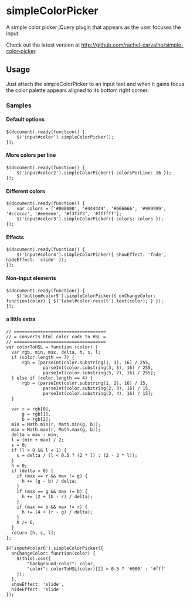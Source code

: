 # simpleColorPicker

A simple color picker jQuery plugin that appears as the user focuses the input.

Check out the latest version at http://github.com/rachel-carvalho/simple-color-picker.

## Usage
Just attach the simpleColorPicker to an input text and when it gains focus the color palette appears aligned to its bottom right corner.

### Samples

#### Default options

    $(document).ready(function() {
        $('input#color').simpleColorPicker();
    });

#### More colors per line

    $(document).ready(function() {
        $('input#color2').simpleColorPicker({ colorsPerLine: 16 });
    });

#### Different colors

    $(document).ready(function() {
        var colors = ['#000000', '#444444', '#666666', '#999999', '#cccccc', '#eeeeee', '#f3f3f3', '#ffffff'];
        $('input#color3').simpleColorPicker({ colors: colors });
    });

#### Effects

    $(document).ready(function() {
        $('input#color4').simpleColorPicker({ showEffect: 'fade', hideEffect: 'slide' });
    });

#### Non-input elements

    $(document).ready(function() {
        $('button#color5').simpleColorPicker({ onChangeColor: function(color) { $('label#color-result').text(color); } });
    });

#### a little extra
    
    // ===================================
    // = converts html color code to HSL =
    // ===================================
    var colorToHSL = function (color) {
      var rgb, min, max, delta, h, s, l;
      if (color.length == 7) {
          rgb = [parseInt(color.substring(1, 3), 16) / 255,
                  parseInt(color.substring(3, 5), 16) / 255,
                  parseInt(color.substring(5, 7), 16) / 255];
      } else if (color.length == 4) {
          rgb = [parseInt(color.substring(1, 2), 16) / 15,
                  parseInt(color.substring(2, 3), 16) / 15,
                  parseInt(color.substring(3, 4), 16) / 15];
      }

      var r = rgb[0], 
          g = rgb[1], 
          b = rgb[2];
      min = Math.min(r, Math.min(g, b));
      max = Math.max(r, Math.max(g, b));
      delta = max - min;
      l = (min + max) / 2;
      s = 0;
      if (l > 0 && l < 1) {
        s = delta / (l < 0.5 ? (2 * l) : (2 - 2 * l));
      }
      h = 0;
      if (delta > 0) {
        if (max == r && max != g) {
          h += (g - b) / delta;
        }
        if (max == g && max != b) {
          h += (2 + (b - r) / delta);
        }
        if (max == b && max != r) {
          h += (4 + (r - g) / delta);
        }
        h /= 6;
      }
      return [h, s, l];
    };
    
    $('input#color6').simpleColorPicker({
      onChangeColor: function(color) {
        $(this).css({
            "background-color": color,
            "color": colorToHSL(color)[2] > 0.5 ? '#000' : '#fff'
        });
      },
      showEffect: 'slide',
      hideEffect: 'slide'
    });